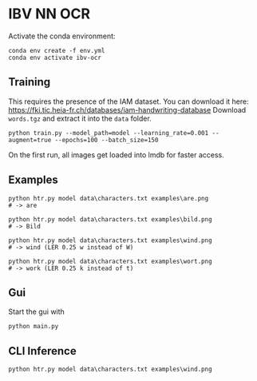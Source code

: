 # IBV NN OCR
Activate the conda environment:
```shell
conda env create -f env.yml
conda env activate ibv-ocr
```

## Training
This requires the presence of the IAM dataset. You can download it here: https://fki.tic.heia-fr.ch/databases/iam-handwriting-database
Download `words.tgz` and extract it into the `data` folder. 

```shell
python train.py --model_path=model --learning_rate=0.001 --augment=true --epochs=100 --batch_size=150
```

On the first run, all images get loaded into lmdb for faster access.

## Examples
```shell
python htr.py model data\characters.txt examples\are.png
# -> are

python htr.py model data\characters.txt examples\bild.png
# -> Bild

python htr.py model data\characters.txt examples\wind.png
# -> wind (LER 0.25 w instead of W)

python htr.py model data\characters.txt examples\wort.png
# -> work (LER 0.25 k instead of t)
```

## Gui
Start the gui with

```shell
python main.py
```

## CLI Inference 
```shell
python htr.py model data\characters.txt examples\wind.png
```
